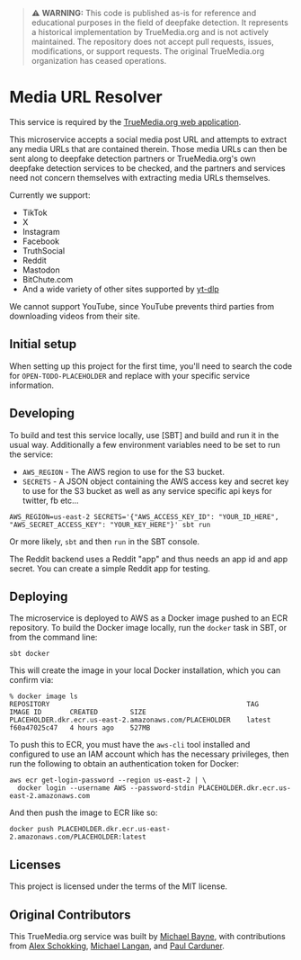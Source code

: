 > ⚠️ **WARNING:**
> This code is published as-is for reference and educational purposes in the field of deepfake detection. It represents a historical implementation by TrueMedia.org and is not actively maintained. The repository does not accept pull requests, issues, modifications, or support requests. The original TrueMedia.org organization has ceased operations.

# Media URL Resolver

This service is required by the [TrueMedia.org web application](https://github.com/truemediaorg/deepfake-app).

This microservice accepts a social media post URL and attempts to extract any media URLs that are
contained therein. Those media URLs can then be sent along to deepfake detection partners or TrueMedia.org's own deepfake detection services to be checked, and the partners and services need not concern
themselves with extracting media URLs themselves.

Currently we support:

- TikTok
- X
- Instagram
- Facebook
- TruthSocial
- Reddit
- Mastodon
- BitChute.com
- And a wide variety of other sites supported by [yt-dlp](https://github.com/yt-dlp/yt-dlp)

We cannot support YouTube, since YouTube prevents third parties from downloading videos from their site.

## Initial setup

When setting up this project for the first time, you'll need to search the code for `OPEN-TODO-PLACEHOLDER` and replace with your specific service information.

## Developing

To build and test this service locally, use [SBT] and build and run it in the usual way. Additionally a few environment variables need to be set to run the service:

- `AWS_REGION` - The AWS region to use for the S3 bucket.
- `SECRETS` - A JSON object containing the AWS access key and secret key to use for the S3 bucket as well as any service specific api keys for twitter, fb etc...

```
AWS_REGION=us-east-2 SECRETS='{"AWS_ACCESS_KEY_ID": "YOUR_ID_HERE", "AWS_SECRET_ACCESS_KEY": "YOUR_KEY_HERE"}' sbt run
```

Or more likely, `sbt` and then `run` in the SBT console.

The Reddit backend uses a Reddit "app" and thus needs an app id and app secret. You can
create a simple Reddit app for testing.

## Deploying

The microservice is deployed to AWS as a Docker image pushed to an ECR
repository. To build the Docker image locally, run the `docker` task in SBT, or from the command
line:

```
sbt docker
```

This will create the image in your local Docker installation, which you can confirm via:

```
% docker image ls
REPOSITORY                                                 TAG       IMAGE ID       CREATED        SIZE
PLACEHOLDER.dkr.ecr.us-east-2.amazonaws.com/PLACEHOLDER    latest    f60a47025c47   4 hours ago    527MB
```

To push this to ECR, you must have the `aws-cli` tool installed and configured to use an IAM
account which has the necessary privileges, then run the following to obtain an authentication
token for Docker:

```
aws ecr get-login-password --region us-east-2 | \
  docker login --username AWS --password-stdin PLACEHOLDER.dkr.ecr.us-east-2.amazonaws.com
```

And then push the image to ECR like so:

```
docker push PLACEHOLDER.dkr.ecr.us-east-2.amazonaws.com/PLACEHOLDER:latest
```

## Licenses

This project is licensed under the terms of the MIT license.

## Original Contributors

This TrueMedia.org service was built by [Michael Bayne](https://github.com/samskivert), with contributions from [Alex Schokking](https://github.com/aschokking), [Michael Langan](https://github.com/mjlangan), and [Paul Carduner](https://github.com/pcardune).

